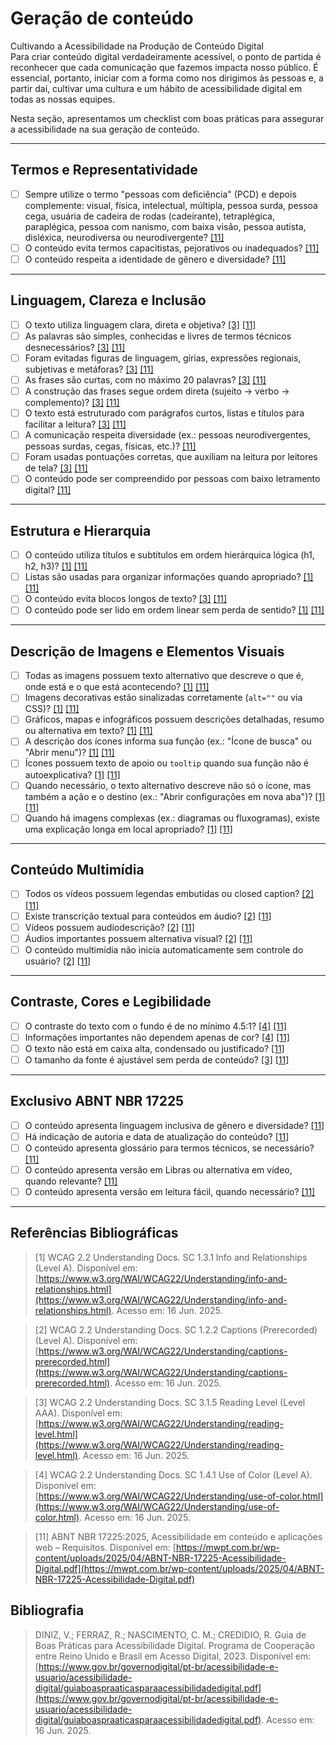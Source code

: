 # Geração de conteúdo

Cultivando a Acessibilidade na Produção de Conteúdo Digital  
Para criar conteúdo digital verdadeiramente acessível, o ponto de partida é reconhecer que cada comunicação que fazemos impacta nosso público. É essencial, portanto, iniciar com a forma como nos dirigimos às pessoas e, a partir daí, cultivar uma cultura e um hábito de acessibilidade digital em todas as nossas equipes.

Nesta seção, apresentamos um checklist com boas práticas para assegurar a acessibilidade na sua geração de conteúdo.

---

## Termos e Representatividade

- [ ] Sempre utilize o termo "pessoas com deficiência" (PCD) e depois complemente: visual, física, intelectual, múltipla, pessoa surda, pessoa cega, usuária de cadeira de rodas (cadeirante), tetraplégica, paraplégica, pessoa com nanismo, com baixa visão, pessoa autista, disléxica, neurodiversa ou neurodivergente? [[11]](#ref11)
- [ ] O conteúdo evita termos capacitistas, pejorativos ou inadequados? [[11]](#ref11)
- [ ] O conteúdo respeita a identidade de gênero e diversidade? [[11]](#ref11)

---

## Linguagem, Clareza e Inclusão

- [ ] O texto utiliza linguagem clara, direta e objetiva? [[3]](#ref3) [[11]](#ref11)
- [ ] As palavras são simples, conhecidas e livres de termos técnicos desnecessários? [[3]](#ref3) [[11]](#ref11)
- [ ] Foram evitadas figuras de linguagem, gírias, expressões regionais, subjetivas e metáforas? [[3]](#ref3) [[11]](#ref11)
- [ ] As frases são curtas, com no máximo 20 palavras? [[3]](#ref3) [[11]](#ref11)
- [ ] A construção das frases segue ordem direta (sujeito → verbo → complemento)? [[3]](#ref3) [[11]](#ref11)
- [ ] O texto está estruturado com parágrafos curtos, listas e títulos para facilitar a leitura? [[3]](#ref3) [[11]](#ref11)
- [ ] A comunicação respeita diversidade (ex.: pessoas neurodivergentes, pessoas surdas, cegas, físicas, etc.)? [[11]](#ref11)
- [ ] Foram usadas pontuações corretas, que auxiliam na leitura por leitores de tela? [[3]](#ref3) [[11]](#ref11)
- [ ] O conteúdo pode ser compreendido por pessoas com baixo letramento digital? [[11]](#ref11)

---

## Estrutura e Hierarquia

- [ ] O conteúdo utiliza títulos e subtítulos em ordem hierárquica lógica (h1, h2, h3)? [[1]](#ref1) [[11]](#ref11)
- [ ] Listas são usadas para organizar informações quando apropriado? [[1]](#ref1) [[11]](#ref11)
- [ ] O conteúdo evita blocos longos de texto? [[3]](#ref3) [[11]](#ref11)
- [ ] O conteúdo pode ser lido em ordem linear sem perda de sentido? [[1]](#ref1) [[11]](#ref11)

---

## Descrição de Imagens e Elementos Visuais

- [ ] Todas as imagens possuem texto alternativo que descreve o que é, onde está e o que está acontecendo? [[1]](#ref1) [[11]](#ref11)
- [ ] Imagens decorativas estão sinalizadas corretamente (```alt=""``` ou via CSS)? [[1]](#ref1) [[11]](#ref11)
- [ ] Gráficos, mapas e infográficos possuem descrições detalhadas, resumo ou alternativa em texto? [[1]](#ref1) [[11]](#ref11)
- [ ] A descrição dos ícones informa sua função (ex.: "Ícone de busca" ou "Abrir menu")? [[1]](#ref1) [[11]](#ref11)
- [ ] Ícones possuem texto de apoio ou ```tooltip``` quando sua função não é autoexplicativa? [[1]](#ref1) [[11]](#ref11)
- [ ] Quando necessário, o texto alternativo descreve não só o ícone, mas também a ação e o destino (ex.: "Abrir configurações em nova aba")? [[1]](#ref1) [[11]](#ref11)
- [ ] Quando há imagens complexas (ex.: diagramas ou fluxogramas), existe uma explicação longa em local apropriado? [[1]](#ref1) [[11]](#ref11)

---

## Conteúdo Multimídia

- [ ] Todos os vídeos possuem legendas embutidas ou closed caption? [[2]](#ref2) [[11]](#ref11)
- [ ] Existe transcrição textual para conteúdos em áudio? [[2]](#ref2) [[11]](#ref11)
- [ ] Vídeos possuem audiodescrição? [[2]](#ref2) [[11]](#ref11)
- [ ] Áudios importantes possuem alternativa visual? [[2]](#ref2) [[11]](#ref11)
- [ ] O conteúdo multimídia não inicia automaticamente sem controle do usuário? [[2]](#ref2) [[11]](#ref11)

---

## Contraste, Cores e Legibilidade

- [ ] O contraste do texto com o fundo é de no mínimo 4.5:1? [[4]](#ref4) [[11]](#ref11)
- [ ] Informações importantes não dependem apenas de cor? [[4]](#ref4) [[11]](#ref11)
- [ ] O texto não está em caixa alta, condensado ou justificado? [[11]](#ref11)
- [ ] O tamanho da fonte é ajustável sem perda de conteúdo? [[3]](#ref3) [[11]](#ref11)

---

## Exclusivo ABNT NBR 17225

- [ ] O conteúdo apresenta linguagem inclusiva de gênero e diversidade? [[11]](#ref11)
- [ ] Há indicação de autoria e data de atualização do conteúdo? [[11]](#ref11)
- [ ] O conteúdo apresenta glossário para termos técnicos, se necessário? [[11]](#ref11)
- [ ] O conteúdo apresenta versão em Libras ou alternativa em vídeo, quando relevante? [[11]](#ref11)
- [ ] O conteúdo apresenta versão em leitura fácil, quando necessário? [[11]](#ref11)

---

## Referências Bibliográficas

<a id="ref1"></a>
> [1] WCAG 2.2 Understanding Docs. SC 1.3.1 Info and Relationships (Level A). Disponível em: [https://www.w3.org/WAI/WCAG22/Understanding/info-and-relationships.html](https://www.w3.org/WAI/WCAG22/Understanding/info-and-relationships.html). Acesso em: 16 Jun. 2025.

<a id="ref2"></a>
> [2] WCAG 2.2 Understanding Docs. SC 1.2.2 Captions (Prerecorded) (Level A). Disponível em: [https://www.w3.org/WAI/WCAG22/Understanding/captions-prerecorded.html](https://www.w3.org/WAI/WCAG22/Understanding/captions-prerecorded.html). Acesso em: 16 Jun. 2025.

<a id="ref3"></a>
> [3] WCAG 2.2 Understanding Docs. SC 3.1.5 Reading Level (Level AAA). Disponível em: [https://www.w3.org/WAI/WCAG22/Understanding/reading-level.html](https://www.w3.org/WAI/WCAG22/Understanding/reading-level.html). Acesso em: 16 Jun. 2025.

<a id="ref4"></a>
> [4] WCAG 2.2 Understanding Docs. SC 1.4.1 Use of Color (Level A). Disponível em: [https://www.w3.org/WAI/WCAG22/Understanding/use-of-color.html](https://www.w3.org/WAI/WCAG22/Understanding/use-of-color.html). Acesso em: 16 Jun. 2025.

<a id="ref11"></a>
> [11] ABNT NBR 17225:2025, Acessibilidade em conteúdo e aplicações web – Requisitos. Disponível em: [https://mwpt.com.br/wp-content/uploads/2025/04/ABNT-NBR-17225-Acessibilidade-Digital.pdf](https://mwpt.com.br/wp-content/uploads/2025/04/ABNT-NBR-17225-Acessibilidade-Digital.pdf)

## Bibliografia

> DINIZ, V.; FERRAZ, R.; NASCIMENTO, C. M.; CREDIDIO, R. Guia de Boas Práticas para Acessibilidade Digital. Programa de Cooperação entre Reino Unido e Brasil em Acesso Digital, 2023. Disponível em: [https://www.gov.br/governodigital/pt-br/acessibilidade-e-usuario/acessibilidade-digital/guiaboaspraaticasparaacessibilidadedigital.pdf](https://www.gov.br/governodigital/pt-br/acessibilidade-e-usuario/acessibilidade-digital/guiaboaspraaticasparaacessibilidadedigital.pdf). Acesso em: 16 Jun. 2025.